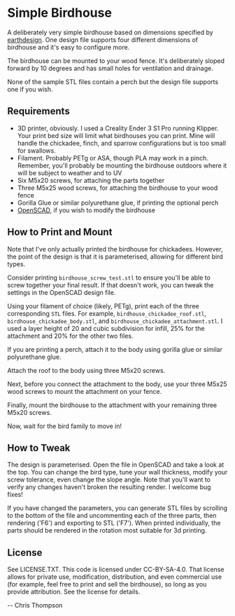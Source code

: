 # Simple Birdhouse
A deliberately very simple birdhouse based on dimensions specified by [earthdesign](http://www.earthdesign.ca/bime.html). One design file supports four different dimensions of birdhouse and it's easy to configure more.

The birdhouse can be mounted to your wood fence. It's deliberately sloped forward by 10 degrees and has small holes for ventilation and drainage.

None of the sample STL files contain a perch but the design file supports one if you wish.

## Requirements
* 3D printer, obviously. I used a Creality Ender 3 S1 Pro running Klipper. Your print bed size will limit what birdhouses you can print. Mine will handle the chickadee, finch, and sparrow configurations but is too small for swallows.
* Filament. Probably PETg or ASA, though PLA may work in a pinch. Remember, you'll probably be mounting the birdhouse outdoors where it will be subject to weather and to UV
* Six M5x20 screws, for attaching the parts together
* Three M5x25 wood screws, for attaching the birdhouse to your wood fence
* Gorilla Glue or similar polyurethane glue, if printing the optional perch
* [OpenSCAD](https://openscad.org/), if you wish to modify the birdhouse

## How to Print and Mount
Note that I've only actually printed the birdhouse for chickadees. However, the point of the design is that it is parameterised, allowing for different bird types.

Consider printing `birdhouse_screw_test.stl` to ensure you'll be able to screw together your final result. If that doesn't work, you can tweak the settings in the OpenSCAD design file.

Using your filament of choice (likely, PETg), print each of the three corresponding `STL` files. For example, `birdhouse_chickadee_roof.stl`, `birdhouse_chickadee_body.stl`, and `birdhouse_chickadee_attachment.stl`. I used a layer height of 20 and cubic subdivision for infill, 25% for the attachment and 20% for the other two files.

If you are printing a perch, attach it to the body using gorilla glue or similar polyurethane glue.

Attach the roof to the body using three M5x20 screws.

Next, before you connect the attachment to the body, use your three M5x25 wood screws to mount the attachment on your fence.

Finally, mount the birdhouse to the attachment with your remaining three M5x20 screws.

Now, wait for the bird family to move in!

## How to Tweak
The design is parameterised. Open the file in OpenSCAD and take a look at the top. You can change the bird type, tune your wall thickness, modify your screw tolerance, even change the slope angle. Note that you'll want to verify any changes haven't broken the resulting render. I welcome bug fixes!

If you have changed the parameters, you can generate STL files by scrolling to the bottom of the file and uncommenting each of the three parts, then rendering ('F6') and exporting to STL ('F7'). When printed individually, the parts should be rendered in the rotation most suitable for 3d printing.

## License

See LICENSE.TXT. This code is licensed under CC-BY-SA-4.0. That license allows
for private use, modification, distribution, and even commercial use (for
example, feel free to print and sell the birdhouse), so long as you provide
attribution. See the license for details.

-- Chris Thompson
